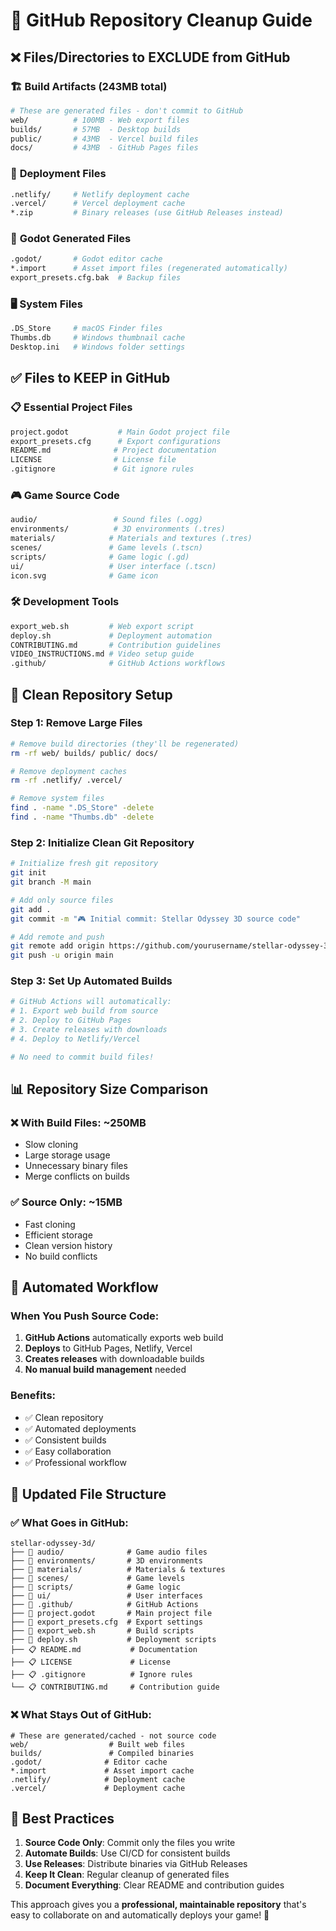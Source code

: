 # 🧹 GitHub Repository Cleanup Guide

## ❌ Files/Directories to EXCLUDE from GitHub

### 🏗️ **Build Artifacts (243MB total)**
```bash
# These are generated files - don't commit to GitHub
web/          # 100MB - Web export files
builds/       # 57MB  - Desktop builds  
public/       # 43MB  - Vercel build files
docs/         # 43MB  - GitHub Pages files
```

### 🔧 **Deployment Files**
```bash
.netlify/     # Netlify deployment cache
.vercel/      # Vercel deployment cache
*.zip         # Binary releases (use GitHub Releases instead)
```

### 📁 **Godot Generated Files**
```bash
.godot/       # Godot editor cache
*.import      # Asset import files (regenerated automatically)
export_presets.cfg.bak  # Backup files
```

### 🖥️ **System Files**
```bash
.DS_Store     # macOS Finder files
Thumbs.db     # Windows thumbnail cache
Desktop.ini   # Windows folder settings
```

## ✅ Files to KEEP in GitHub

### 📋 **Essential Project Files**
```bash
project.godot           # Main Godot project file
export_presets.cfg      # Export configurations
README.md              # Project documentation
LICENSE                # License file
.gitignore             # Git ignore rules
```

### 🎮 **Game Source Code**
```bash
audio/                 # Sound files (.ogg)
environments/          # 3D environments (.tres)
materials/            # Materials and textures (.tres)
scenes/               # Game levels (.tscn)
scripts/              # Game logic (.gd)
ui/                   # User interface (.tscn)
icon.svg              # Game icon
```

### 🛠️ **Development Tools**
```bash
export_web.sh         # Web export script
deploy.sh             # Deployment automation
CONTRIBUTING.md       # Contribution guidelines
VIDEO_INSTRUCTIONS.md # Video setup guide
.github/              # GitHub Actions workflows
```

## 🚀 Clean Repository Setup

### Step 1: Remove Large Files
```bash
# Remove build directories (they'll be regenerated)
rm -rf web/ builds/ public/ docs/

# Remove deployment caches
rm -rf .netlify/ .vercel/

# Remove system files
find . -name ".DS_Store" -delete
find . -name "Thumbs.db" -delete
```

### Step 2: Initialize Clean Git Repository
```bash
# Initialize fresh git repository
git init
git branch -M main

# Add only source files
git add .
git commit -m "🎮 Initial commit: Stellar Odyssey 3D source code"

# Add remote and push
git remote add origin https://github.com/yourusername/stellar-odyssey-3d.git
git push -u origin main
```

### Step 3: Set Up Automated Builds
```bash
# GitHub Actions will automatically:
# 1. Export web build from source
# 2. Deploy to GitHub Pages
# 3. Create releases with downloads
# 4. Deploy to Netlify/Vercel

# No need to commit build files!
```

## 📊 Repository Size Comparison

### ❌ **With Build Files**: ~250MB
- Slow cloning
- Large storage usage
- Unnecessary binary files
- Merge conflicts on builds

### ✅ **Source Only**: ~15MB  
- Fast cloning
- Efficient storage
- Clean version history
- No build conflicts

## 🔄 Automated Workflow

### When You Push Source Code:
1. **GitHub Actions** automatically exports web build
2. **Deploys** to GitHub Pages, Netlify, Vercel
3. **Creates releases** with downloadable builds
4. **No manual build management** needed

### Benefits:
- ✅ Clean repository
- ✅ Automated deployments  
- ✅ Consistent builds
- ✅ Easy collaboration
- ✅ Professional workflow

## 📝 Updated File Structure

### ✅ **What Goes in GitHub**:
```
stellar-odyssey-3d/
├── 📁 audio/              # Game audio files
├── 📁 environments/       # 3D environments  
├── 📁 materials/          # Materials & textures
├── 📁 scenes/             # Game levels
├── 📁 scripts/            # Game logic
├── 📁 ui/                 # User interfaces
├── 📁 .github/            # GitHub Actions
├── 🔧 project.godot       # Main project file
├── 🔧 export_presets.cfg  # Export settings
├── 🚀 export_web.sh       # Build scripts
├── 🚀 deploy.sh           # Deployment scripts
├── 📋 README.md           # Documentation
├── 📋 LICENSE             # License
├── 📋 .gitignore          # Ignore rules
└── 📋 CONTRIBUTING.md     # Contribution guide
```

### ❌ **What Stays Out of GitHub**:
```
# These are generated/cached - not source code
web/                  # Built web files
builds/               # Compiled binaries
.godot/              # Editor cache
*.import             # Asset import cache
.netlify/            # Deployment cache
.vercel/             # Deployment cache
```

## 🎯 Best Practices

1. **Source Code Only**: Commit only the files you write
2. **Automate Builds**: Use CI/CD for consistent builds
3. **Use Releases**: Distribute binaries via GitHub Releases
4. **Keep It Clean**: Regular cleanup of generated files
5. **Document Everything**: Clear README and contribution guides

This approach gives you a **professional, maintainable repository** that's easy to collaborate on and automatically deploys your game! 🚀
